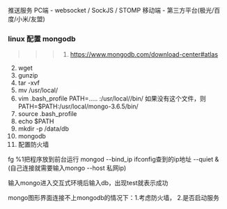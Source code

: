 
推送服务
PC端 - websocket / SockJS / STOMP
移动端 - 第三方平台(极光/百度/小米/友盟)


### linux 配置 mongodb
>>> 1. https://www.mongodb.com/download-center#atlas
2. wget<url>
3. gunzip <filename>
4. tar -xvf <filename>
5. mv <source> /usr/local/<source>
6. vim .bash_profile PATH=.....  :/usr/local/<source>/bin/
如果没有这个文件，则 PATH=$PATH:/usr/local/mongo-3.6.5/bin/
7. source .bash_profile
8. echo $PATH
8. mkdir -p /data/db
9. mongodb
10. 配置防火墙

fg %1把程序放到前台运行
mongod --bind_ip ifconfig查到的ip地址 --quiet &
(自己连接就需要输入mongo --host 私网ip)


输入mongo进入交互式环境后输入db，出现test就表示成功

mongo图形界面连接不上mongodb的情况下：1.考虑防火墙， 2.是否启动服务